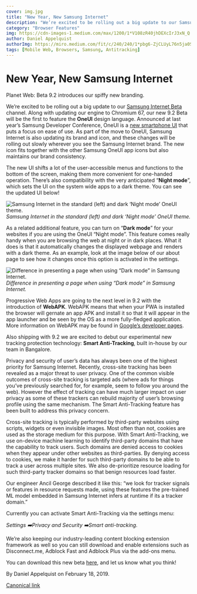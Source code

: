 ```yaml
---
cover: img.jpg
title: "New Year, New Samsung Internet"
description: "We’re excited to be rolling out a big update to our Samsung Internet Beta channel. Along with updating our engine to Chromium 67, our new 9.2 Beta will be the first to feature the OneUI design language. Announced at last year’s Samsung Developer Conference, OneUI is a new smartphone UI that puts a focus on ease of use. As part of the move to OneUI, Samsung Internet is also updating its brand and icon, and these changes will be rolling out slowly wherever you see the Samsung Internet brand. The new icon fits together with the other Samsung OneUI app icons but also maintains our brand consistency."
category: "Browser Features"
img: https://cdn-images-1.medium.com/max/1200/1*V108zR40jhDEXcIrJ3xN_Q.jpeg
author: Daniel Appelquist
authorImg: https://miro.medium.com/fit/c/240/240/1*pbg6-ZjCLUyL76n5ja0S5Q.jpeg
tags: [Mobile Web, Browsers, Samsung, Antitracking]
---
```


# New Year, New Samsung Internet

Planet Web: Beta 9.2 introduces our spiffy new branding.

We’re excited to be rolling out a big update to our [Samsung Internet Beta](http://galaxy.store/internetbeta) channel. Along with updating our engine to Chromium 67, our new 9.2 Beta will be the first to feature the **OneUI** design language. Announced at last year’s Samsung Developer Conference, OneUI is a [new smartphone UI](https://www.samsung.com/global/galaxy/apps/one-ui/) that puts a focus on ease of use. As part of the move to OneUI, Samsung Internet is also updating its brand and icon, and these changes will be rolling out slowly wherever you see the Samsung Internet brand. The new icon fits together with the other Samsung OneUI app icons but also maintains our brand consistency.

The new UI shifts a lot of the user-accessible menus and functions to the bottom of the screen, making them more convenient for one-handed operation. There’s also compatibility with the very anticipated “**Night mode**”, which sets the UI on the system wide apps to a dark theme. You can see the updated UI below!

![Samsung Internet in the standard (left) and dark ‘Night mode’ OneUI theme.](https://cdn-images-1.medium.com/max/5968/1*aFzHq16pB99qZ-75gLHPww.jpeg)*Samsung Internet in the standard (left) and dark ‘Night mode’ OneUI theme.*

As a related additional feature, you can turn on “**Dark mode**” for your websites if you are using the OneUI “Night mode”. This feature comes really handy when you are browsing the web at night or in dark places. What it does is that it automatically changes the displayed webpage and renders with a dark theme. As an example, look at the image below of our about page to see how it changes once this option is activated in the settings.

![Difference in presenting a page when using “Dark mode” in Samsung Internet.](https://cdn-images-1.medium.com/max/5968/1*fAElQLTAfHTwyy3FMLoXEg.jpeg)*Difference in presenting a page when using “Dark mode” in Samsung Internet.*

Progressive Web Apps are going to the next level in 9.2 with the introduction of **WebAPK**. WebAPK means that when your PWA is installed the browser will gernate an app APK and install it so that it will appear in the app launcher and be seen by the OS as a more fully-fledged application. More information on WebAPK may be found in [Google’s developer pages](https://developers.google.com/web/fundamentals/integration/webapks).

Also shipping with 9.2 we are excited to debut our experimental new tracking protection technology: **Smart Anti-Tracking**, built in-house by our team in Bangalore.

Privacy and security of user’s data has always been one of the highest priority for Samsung Internet. Recently, cross-site tracking has been revealed as a major threat to user privacy. One of the common visible outcomes of cross-site tracking is targeted ads (where ads for things you’ve previously searched for, for example, seem to follow you around the web). However the effect of tracking can have much larger impact on user privacy as some of these trackers can rebuild majority of user’s browsing profile using the same mechanism. The Smart Anti-Tracking feature has been built to address this privacy concern.

Cross-site tracking is typically performed by third-party websites using scripts, widgets or even invisible images. Most often than not, cookies are used as the storage medium for this purpose. With Smart Anti-Tracking, we use on-device machine learning to identify third-party domains that have the capability to track users. Such domains are denied access to cookies when they appear under other websites as third-parties. By denying access to cookies, we make it harder for such third-party domains to be able to track a user across multiple sites. We also de-prioritize resource loading for such third-party tracker domains so that benign resources load faster.

Our engineer Ancil George described it like this: “we look for tracker signals or features in resource requests made, using these features the pre-trained ML model embedded in Samsung Internet infers at runtime if its a tracker domain.”

Currently you can activate Smart Anti-Tracking via the settings menu:

*Settings *➡️*Privacy and Security *➡️*Smart anti-tracking.*

We’re also keeping our industry-leading content blocking extension framework as well so you can still download and enable extensions such as Disconnect.me, Adblock Fast and Adblock Plus via the add-ons menu.

You can download this new beta [here,](http://galaxy.store/internetbeta) and let us know what you think!



By Daniel Appelquist on February 18, 2019.

[Canonical link](https://medium.com/samsung-internet-dev/new-year-new-samsung-internet-b74f282e4429)
